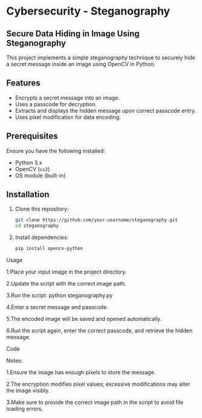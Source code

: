 # Cybersecurity - Steganography

## Secure Data Hiding in Image Using Steganography

This project implements a simple steganography technique to securely hide a secret message inside an image using OpenCV in Python.

## Features
- Encrypts a secret message into an image.
- Uses a passcode for decryption.
- Extracts and displays the hidden message upon correct passcode entry.
- Uses pixel modification for data encoding.

## Prerequisites
Ensure you have the following installed:
- Python 3.x
- OpenCV (`cv2`)
- OS module (built-in)

## Installation
1. Clone this repository:
   ```bash
   git clone https://github.com/your-username/steganography.git
   cd steganography

2. Install dependencies:

    ```bash 
    pip install opencv-python


Usage

1.Place your input image in the project directory.

2.Update the script with the correct image path.

3.Run the script:
python steganography.py

4.Enter a secret message and passcode.

5.The encoded image will be saved and opened automatically.

6.Run the script again, enter the correct passcode, and retrieve the hidden message.

Code 

Notes:

1.Ensure the image has enough pixels to store the message.

2.The encryption modifies pixel values; excessive modifications may alter the image visibly.

3.Make sure to provide the correct image path in the script to avoid file loading errors.




